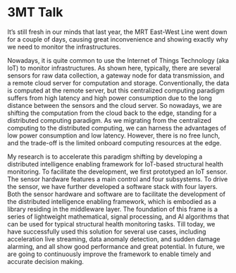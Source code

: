 # 3MT Talk

It’s still fresh in our minds that last year, the MRT East-West Line went down for a couple of days, causing great inconvenience and showing exactly why we need to monitor the infrastructures.

Nowadays, it is quite common to use the Internet of Things Technology (aka IoT) to monitor infrastructures. As shown here, typically, there are several sensors for raw data collection, a gateway node for data transmission, and a remote cloud server for computation and storage. Conventionally, the data is computed at the remote server, but this centralized computing paradigm suffers from high latency and high power consumption due to the long distance between the sensors and the cloud server. So nowadays, we are shifting the computation from the cloud back to the edge, standing for a distributed computing paradigm. As we migrating from the centralized computing to the distributed computing, we can harness the advantages of low power consumption and low latency. However, there is no free lunch, and the trade-off is the limited onboard computing resources at the edge.

My research is to accelerate this paradigm shifting by developing a distributed intelligence enabling framework for IoT-based structural health monitoring. To facilitate the development, we first prototyped an IoT sensor. The sensor hardware features a main control and four subsystems. To drive the sensor, we have further developed a software stack with four layers. Both the sensor hardware and software are to facilitate the development of the distributed intelligence enabling framework, which is embodied as a library residing in the middleware layer. The foundation of this frame is a series of lightweight mathematical, signal processing, and AI algorithms that can be used for typical structural health monitoring tasks. Till today, we have successfully used this solution for several use cases, including acceleration live streaming, data anomaly detection, and sudden damage alarming, and all show good performance and great potential. In future, we are going to continuously improve the framework to enable timely and accurate decision making.